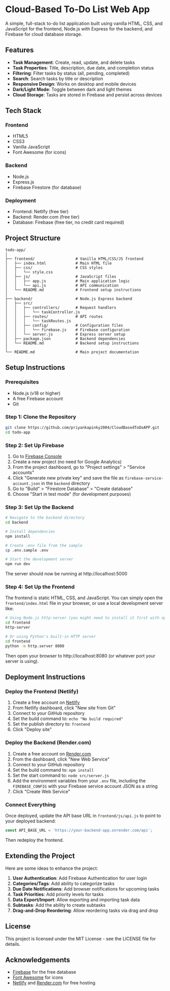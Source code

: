 # Cloud-Based To-Do List Web App

A simple, full-stack to-do list application built using vanilla HTML, CSS, and JavaScript for the frontend, Node.js with Express for the backend, and Firebase for cloud database storage.

## Features

- **Task Management**: Create, read, update, and delete tasks
- **Task Properties**: Title, description, due date, and completion status
- **Filtering**: Filter tasks by status (all, pending, completed)
- **Search**: Search tasks by title or description
- **Responsive Design**: Works on desktop and mobile devices
- **Dark/Light Mode**: Toggle between dark and light themes
- **Cloud Storage**: Tasks are stored in Firebase and persist across devices

## Tech Stack

### Frontend
- HTML5
- CSS3
- Vanilla JavaScript
- Font Awesome (for icons)

### Backend
- Node.js
- Express.js
- Firebase Firestore (for database)

### Deployment
- Frontend: Netlify (free tier)
- Backend: Render.com (free tier)
- Database: Firebase (free tier, no credit card required)

## Project Structure

```
todo-app/
│
├── frontend/                  # Vanilla HTML/CSS/JS frontend
│   ├── index.html             # Main HTML file
│   ├── css/                   # CSS styles
│   │   └── style.css
│   ├── js/                    # JavaScript files
│   │   ├── app.js             # Main application logic
│   │   └── api.js             # API communication
│   └── README.md              # Frontend setup instructions
│
├── backend/                   # Node.js Express backend
│   ├── src/
│   │   ├── controllers/       # Request handlers
│   │   │   └── taskController.js
│   │   ├── routes/            # API routes
│   │   │   └── taskRoutes.js
│   │   ├── config/            # Configuration files
│   │   │   └── firebase.js    # Firebase configuration
│   │   └── server.js          # Express server setup
│   ├── package.json           # Backend dependencies
│   └── README.md              # Backend setup instructions
│
└── README.md                  # Main project documentation
```

## Setup Instructions

### Prerequisites

- Node.js (v18 or higher)
- A free Firebase account
- Git

### Step 1: Clone the Repository

```bash
git clone https://github.com/priyankapinky2004/CloudBasedToDoAPP.git
cd todo-app
```

### Step 2: Set Up Firebase

1. Go to [Firebase Console](https://console.firebase.google.com/)
2. Create a new project (no need for Google Analytics)
3. From the project dashboard, go to "Project settings" > "Service accounts"
4. Click "Generate new private key" and save the file as `firebase-service-account.json` in the `backend` directory
5. Go to "Build" > "Firestore Database" > "Create database"
6. Choose "Start in test mode" (for development purposes)

### Step 3: Set Up the Backend

```bash
# Navigate to the backend directory
cd backend

# Install dependencies
npm install

# Create .env file from the sample
cp .env.sample .env

# Start the development server
npm run dev
```

The server should now be running at http://localhost:5000

### Step 4: Set Up the Frontend

The frontend is static HTML, CSS, and JavaScript. You can simply open the `frontend/index.html` file in your browser, or use a local development server like:

```bash
# Using Node.js http-server (you might need to install it first with npm install -g http-server)
cd frontend
http-server

# Or using Python's built-in HTTP server
cd frontend
python -m http.server 8080
```

Then open your browser to http://localhost:8080 (or whatever port your server is using).

## Deployment Instructions

### Deploy the Frontend (Netlify)

1. Create a free account on [Netlify](https://www.netlify.com/)
2. From Netlify dashboard, click "New site from Git"
3. Connect to your GitHub repository
4. Set the build command to: `echo "No build required"`
5. Set the publish directory to: `frontend`
6. Click "Deploy site"

### Deploy the Backend (Render.com)

1. Create a free account on [Render.com](https://render.com/)
2. From the dashboard, click "New Web Service"
3. Connect to your GitHub repository
4. Set the build command to: `npm install`
5. Set the start command to: `node src/server.js`
6. Add the environment variables from your `.env` file, including the `FIREBASE_CONFIG` with your Firebase service account JSON as a string
7. Click "Create Web Service"

### Connect Everything

Once deployed, update the API base URL in `frontend/js/api.js` to point to your deployed backend:

```javascript
const API_BASE_URL = 'https://your-backend-app.onrender.com/api';
```

Then redeploy the frontend.

## Extending the Project

Here are some ideas to enhance the project:

1. **User Authentication**: Add Firebase Authentication for user login
2. **Categories/Tags**: Add ability to categorize tasks
3. **Due Date Notifications**: Add browser notifications for upcoming tasks
4. **Task Priorities**: Add priority levels for tasks
5. **Data Export/Import**: Allow exporting and importing task data
6. **Subtasks**: Add the ability to create subtasks
7. **Drag-and-Drop Reordering**: Allow reordering tasks via drag and drop

## License

This project is licensed under the MIT License - see the LICENSE file for details.

## Acknowledgements

- [Firebase](https://firebase.google.com/) for the free database
- [Font Awesome](https://fontawesome.com/) for icons
- [Netlify](https://www.netlify.com/) and [Render.com](https://render.com/) for free hosting
